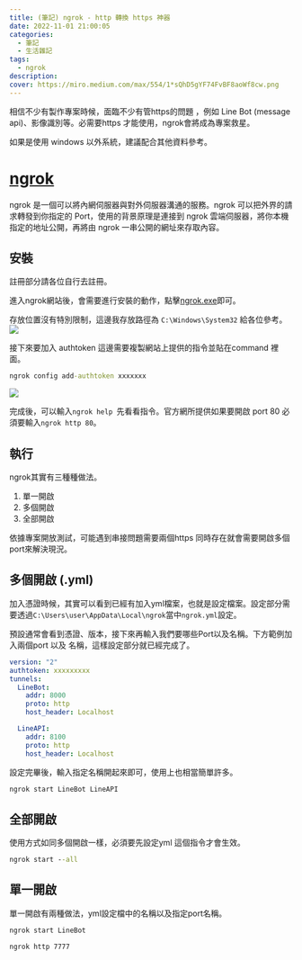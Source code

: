 ```yaml
---
title: (筆記) ngrok - http 轉換 https 神器 
date: 2022-11-01 21:00:05
categories: 
  - 筆記 
  - 生活雜記
tags: 
  - ngrok
description:
cover: https://miro.medium.com/max/554/1*sQhD5gYF74FvBF8aoWf8cw.png
---
```


相信不少有製作專案時候，面臨不少有管https的問題 ，例如 Line Bot (message api)、影像識別等。必需要https 才能使用，ngrok會將成為專案救星。

如果是使用 windows 以外系統，建議配合其他資料參考。

# [ngrok](https://ngrok.com/)
ngrok 是一個可以將內網伺服器與對外伺服器溝通的服務。ngrok 可以把外界的請求轉發到你指定的 Port，使用的背景原理是連接到 ngrok 雲端伺服器，將你本機指定的地址公開，再將由 ngrok 一串公開的網址來存取內容。

## 安裝
註冊部分請各位自行去註冊。

進入ngrok網站後，會需要進行安裝的動作，點擊[ngrok.exe](https://bin.equinox.io/c/bNyj1mQVY4c/ngrok-v3-stable-windows-amd64.zip)即可。

存放位置沒有特別限制，這邊我存放路徑為 ```C:\Windows\System32``` 給各位參考。
![](/img/Note/ngrok/Snipaste_2022-08-11_21-01-27.png)

接下來要加入 authtoken 這邊需要複製網站上提供的指令並貼在command 裡面。
```cmd
ngrok config add-authtoken xxxxxxx
```
![](/img/Note/ngrok/Snipaste_2022-08-11_21-24-50.png)

完成後，可以輸入```ngrok help ```先看看指令。官方網所提供如果要開啟 port 80 必須要輸入```ngrok http 80```。


## 執行
ngrok其實有三種種做法。
1. 單一開啟
2. 多個開啟
3. 全部開啟

依據專案開放測試，可能遇到串接問題需要兩個https 同時存在就會需要開啟多個port來解決現況。

## 多個開啟 (.yml)
加入憑證時候，其實可以看到已經有加入yml檔案，也就是設定檔案。設定部分需要透過```C:\Users\user\AppData\Local\ngrok```當中```ngrok.yml```設定。

預設通常會看到憑證、版本，接下來再輸入我們要哪些Port以及名稱。下方範例加入兩個port 以及 名稱，這樣設定部分就已經完成了。
```yml
version: "2"
authtoken: xxxxxxxxx
tunnels:
  LineBot:
    addr: 8000
    proto: http
    host_header: Localhost

  LineAPI:
    addr: 8100
    proto: http
    host_header: Localhost
```

設定完畢後，輸入指定名稱開起來即可，使用上也相當簡單許多。
```cmd
ngrok start LineBot LineAPI
```

## 全部開啟
使用方式如同多個開啟一樣，必須要先設定yml 這個指令才會生效。
```cmd
ngrok start --all
```


## 單一開啟
單一開啟有兩種做法，yml設定檔中的名稱以及指定port名稱。

```cmd
ngrok start LineBot 

```

```cmd
ngrok http 7777
```


